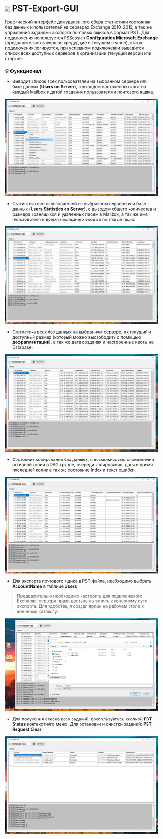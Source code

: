 # <img src="https://github.com/Lifailon/PST-Export-GUI/blob/rsa/Image/ico/pst-64.ico" width="25" /> PST-Export-GUI

Графический интерфейс для удаленного сбора статистики состояния баз данных и пользовтелей на серверах Exchange 2010-2016, а так же управления заданями экспорта почтовых ящиков в формат PST. Для подключения используется PSSession **Configuration Microsoft.Exchange** (предварительно завершая предудщие в текущем сеансе), статус подключения логируется, при успешном подключении выводится список всех доступных серверов в организации (текущей версии или старше).

### 💡 Функционал

- Выводит список всех пользователей на выбранном сервере или базе данных (**Users on Server**), с выводом настроенных квот на каждый Mailbox и датой создания пользователя и почтового ящика.

![Image alt](https://github.com/Lifailon/PST-Export-GUI/blob/rsa/Image/User-List.jpg)

- Статистика все пользователей на выбранном сервере или базе данных (**Users Statistics on Server**), с выводом общего количества и размера хранящихся и удаленных писем в Mailbox, а так же имя пользователя и время последнего входа в почтовый ящик.

![Image alt](https://github.com/Lifailon/PST-Export-GUI/blob/rsa/Image/User-Statistics.jpg)

- Статистика всех баз данных на выбранном сервере, их текущий и доступный размер (который можно высвободить с помощью **дефрагментации**), а так же дата создания и настроенные квоты на Database.

![Image alt](https://github.com/Lifailon/PST-Export-GUI/blob/rsa/Image/Database-Size-And-Quota.jpg)

- Состояние копирования баз данных, с возможностью определения активной копии в DAG группе, очереди копирования, даты и время последней копии а так же состояние Index и текст ошибки.

![Image alt](https://github.com/Lifailon/PST-Export-GUI/blob/rsa/Image/Database-Copy-Statistics.jpg)

- Для экспорта почтового ящика в PST-файла, необходимо выбрать **AccountName** в таблице **Users**
> Предварительно необходимо настроить для подключемого Exchange-сервера права доступа на запись к конечному пути экспорта. Для удобства, я создал ярлык на рабочем столе к коечному каталогу.

![Image alt](https://github.com/Lifailon/PST-Export-GUI/blob/rsa/Image/PST-Export.jpg)

- Для получения списка всех заданий, воспользуйтесь кнопкой **PST Status** контекстного меню. Для остановки и очистки заданий: **PST Request Clear**

![Image alt](https://github.com/Lifailon/PST-Export-GUI/blob/rsa/Image/PST-Status.jpg)
